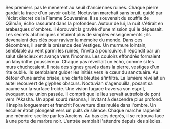 Ses premiers pas le menèrent au seuil d'anciennes ruines.
Chaque pierre gardait la trace d'un savoir oublié.
Noctuvian marchait sans bruit, guidé par l'éclat discret de la Flamme Souveraine.
Il se souvenait du souffle de Qālmān, écho rassurant dans la profondeur.
Autour de lui, la nuit s'étirait en arabesques d'ombres.
Il éprouvait la gravité d'une mission qui le dépassait.
Les secrets alchimiques n'étaient plus de simples enseignements ;
ils devenaient des clés pour raviver la mémoire du monde.
Dans ces décombres, il sentit la présence des Vestiges.
Un murmure lointain, semblable au vent parmi les ruines, l'invita à poursuivre.
Il répondit par un salut silencieux et avança vers l'inconnu.
Les couloirs effondrés formaient un labyrinthe poussiéreux.
Chaque pas réveillait un écho, comme si les murs chuchotaient.
Il nota des signes gravés dans la pierre, vestiges d'un rite oublié.
Ils semblaient guider les initiés vers le cœur du sanctuaire.
Au détour d'une arche brisée, une clarté bleutée s'infiltra.
La lumière révélait un autel recouvert de glyphes obscurs.
Noctuvian s'agenouilla, posant sa paume sur la surface froide.
Une vision fugace traversa son esprit, évoquant une union passée.
Il comprit que le lieu servait autrefois de pont vers l'Akasha.
Un appel sourd résonna, l'invitant à descendre plus profond.
Il inspira longuement et franchit l'ouverture dissimulée dans l'ombre.
Un escalier étroit plongeait vers un puits de silence.
Chaque marche rappelait une mémoire scellée par les Anciens.
Au bas des degrés, il se retrouva face à une porte de marbre noir.
L'entrée semblait l'attendre depuis des siècles.
